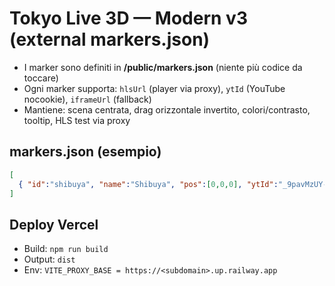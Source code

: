 # Tokyo Live 3D — Modern v3 (external markers.json)
- I marker sono definiti in **/public/markers.json** (niente più codice da toccare)
- Ogni marker supporta: `hlsUrl` (player via proxy), `ytId` (YouTube nocookie), `iframeUrl` (fallback)
- Mantiene: scena centrata, drag orizzontale invertito, colori/contrasto, tooltip, HLS test via proxy

## markers.json (esempio)
```json
[
  { "id":"shibuya", "name":"Shibuya", "pos":[0,0,0], "ytId":"_9pavMzUY-c", "iframeUrl":"https://www.webcamtaxi.com/en/japan/tokyo/shibuya-crossing.html", "hlsUrl":"" }
]
```

## Deploy Vercel
- Build: `npm run build`
- Output: `dist`
- Env: `VITE_PROXY_BASE = https://<subdomain>.up.railway.app`
